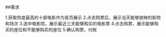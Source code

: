 ##需求

1.获取热度最高的十部电影作为首页展示
2.点击购票后，展示当天能够放映的影院和场次
3.选中电影院，展示最近三天能够购买的电影票
4.点击购票，展示能够购买的座位和不能够购买的座位
5.确认购票，付账